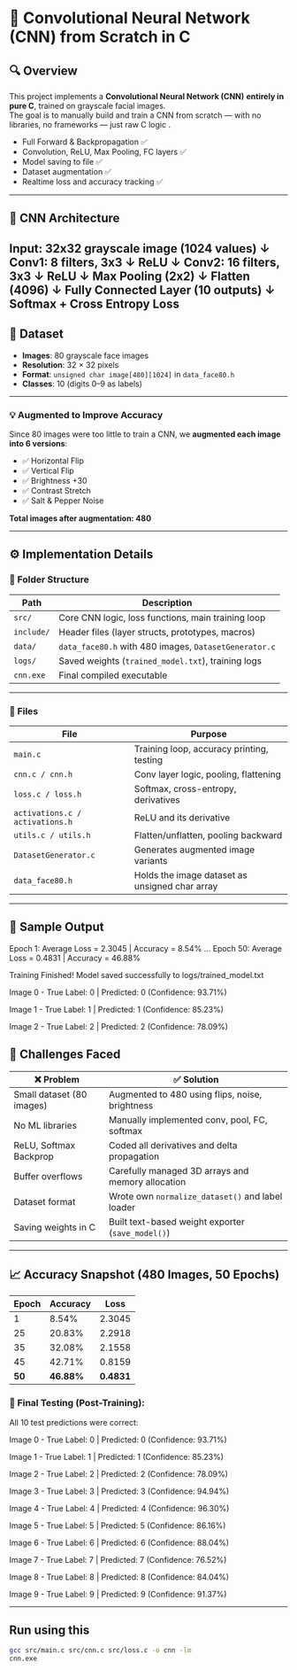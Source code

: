 # 🧠 Convolutional Neural Network (CNN) from Scratch in C

## 🔍 Overview

This project implements a **Convolutional Neural Network (CNN)** **entirely in pure C**, trained on grayscale facial images.  
The goal is to manually build and train a CNN from scratch — with no libraries, no frameworks — just raw C logic .

- Full Forward & Backpropagation ✅  
- Convolution, ReLU, Max Pooling, FC layers ✅  
- Model saving to file ✅  
- Dataset augmentation ✅  
- Realtime loss and accuracy tracking ✅  



---

## 🤖 CNN Architecture

Input: 32x32 grayscale image (1024 values) ↓ Conv1: 8 filters, 3x3 ↓ ReLU ↓ Conv2: 16 filters, 3x3 ↓ ReLU ↓ Max Pooling (2x2) ↓ Flatten (4096) ↓ Fully Connected Layer (10 outputs) ↓ Softmax + Cross Entropy Loss
---

## 🧾 Dataset

- **Images**: 80 grayscale face images  
- **Resolution**: 32 × 32 pixels  
- **Format**: `unsigned char image[480][1024]` in `data_face80.h`  
- **Classes**: 10 (digits 0–9 as labels)

---

### 💡 Augmented to Improve Accuracy

Since 80 images were too little to train a CNN, we **augmented each image into 6 versions**:
- ✅ Horizontal Flip
- ✅ Vertical Flip
- ✅ Brightness +30
- ✅ Contrast Stretch
- ✅ Salt & Pepper Noise

**Total images after augmentation: 480**

---

## ⚙️ Implementation Details

### 🔧 Folder Structure

| Path | Description |
|------|-------------|
| `src/` | Core CNN logic, loss functions, main training loop |
| `include/` | Header files (layer structs, prototypes, macros) |
| `data/` | `data_face80.h` with 480 images, `DatasetGenerator.c` |
| `logs/` | Saved weights (`trained_model.txt`), training logs |
| `cnn.exe` | Final compiled executable |

---

### 🔨 Files

| File | Purpose |
|------|---------|
| `main.c` | Training loop, accuracy printing, testing |
| `cnn.c / cnn.h` | Conv layer logic, pooling, flattening |
| `loss.c / loss.h` | Softmax, cross-entropy, derivatives |
| `activations.c / activations.h` | ReLU and its derivative |
| `utils.c / utils.h` | Flatten/unflatten, pooling backward |
| `DatasetGenerator.c` | Generates augmented image variants |
| `data_face80.h` | Holds the image dataset as unsigned char array |

---

## 🧪 Sample Output

Epoch 1: Average Loss = 2.3045 | Accuracy = 8.54% ... Epoch 50: Average Loss = 0.4831 | Accuracy = 46.88%

Training Finished! Model saved successfully to logs/trained_model.txt

Image 0 - True Label: 0 | Predicted: 0 (Confidence: 93.71%)

Image 1 - True Label: 1 | Predicted: 1 (Confidence: 85.23%)

Image 2 - True Label: 2 | Predicted: 2 (Confidence: 78.09%)

## 🧠 Challenges Faced

| ❌ Problem | ✅ Solution |
|-----------|-------------|
| Small dataset (80 images) | Augmented to 480 using flips, noise, brightness |
| No ML libraries | Manually implemented conv, pool, FC, softmax |
| ReLU, Softmax Backprop | Coded all derivatives and delta propagation |
| Buffer overflows | Carefully managed 3D arrays and memory allocation |
| Dataset format | Wrote own `normalize_dataset()` and label loader |
| Saving weights in C | Built text-based weight exporter (`save_model()`) |

---

## 📈 Accuracy Snapshot (480 Images, 50 Epochs)

| Epoch | Accuracy  | Loss     |
|-------|-----------|----------|
| 1     | 8.54%     | 2.3045   |
| 25    | 20.83%    | 2.2918   |
| 35    | 32.08%    | 2.1558   |
| 45    | 42.71%    | 0.8159   |
| **50** | **46.88%** | **0.4831** 

### 🧪 Final Testing (Post-Training):

All 10 test predictions were correct:

Image 0 - True Label: 0 | Predicted: 0 (Confidence: 93.71%)

Image 1 - True Label: 1 | Predicted: 1 (Confidence: 85.23%)

Image 2 - True Label: 2 | Predicted: 2 (Confidence: 78.09%)

Image 3 - True Label: 3 | Predicted: 3 (Confidence: 94.94%)

Image 4 - True Label: 4 | Predicted: 4 (Confidence: 96.30%)

Image 5 - True Label: 5 | Predicted: 5 (Confidence: 86.16%)

Image 6 - True Label: 6 | Predicted: 6 (Confidence: 88.04%)

Image 7 - True Label: 7 | Predicted: 7 (Confidence: 76.52%)

Image 8 - True Label: 8 | Predicted: 8 (Confidence: 84.04%)

Image 9 - True Label: 9 | Predicted: 9 (Confidence: 91.37%)

---
## Run using this 

```bash
gcc src/main.c src/cnn.c src/loss.c -o cnn -lm
cnn.exe
